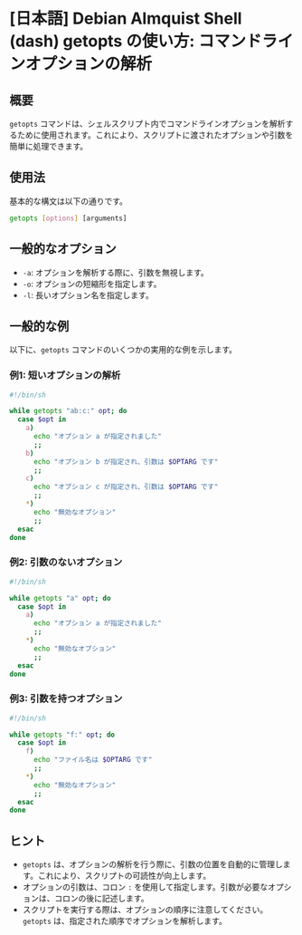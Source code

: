 # [日本語] Debian Almquist Shell (dash) getopts の使い方: コマンドラインオプションの解析

## 概要
`getopts` コマンドは、シェルスクリプト内でコマンドラインオプションを解析するために使用されます。これにより、スクリプトに渡されたオプションや引数を簡単に処理できます。

## 使用法
基本的な構文は以下の通りです。

```sh
getopts [options] [arguments]
```

## 一般的なオプション
- `-a`: オプションを解析する際に、引数を無視します。
- `-o`: オプションの短縮形を指定します。
- `-l`: 長いオプション名を指定します。

## 一般的な例
以下に、`getopts` コマンドのいくつかの実用的な例を示します。

### 例1: 短いオプションの解析
```sh
#!/bin/sh

while getopts "ab:c:" opt; do
  case $opt in
    a)
      echo "オプション a が指定されました"
      ;;
    b)
      echo "オプション b が指定され、引数は $OPTARG です"
      ;;
    c)
      echo "オプション c が指定され、引数は $OPTARG です"
      ;;
    *)
      echo "無効なオプション"
      ;;
  esac
done
```

### 例2: 引数のないオプション
```sh
#!/bin/sh

while getopts "a" opt; do
  case $opt in
    a)
      echo "オプション a が指定されました"
      ;;
    *)
      echo "無効なオプション"
      ;;
  esac
done
```

### 例3: 引数を持つオプション
```sh
#!/bin/sh

while getopts "f:" opt; do
  case $opt in
    f)
      echo "ファイル名は $OPTARG です"
      ;;
    *)
      echo "無効なオプション"
      ;;
  esac
done
```

## ヒント
- `getopts` は、オプションの解析を行う際に、引数の位置を自動的に管理します。これにより、スクリプトの可読性が向上します。
- オプションの引数は、コロン `:` を使用して指定します。引数が必要なオプションは、コロンの後に記述します。
- スクリプトを実行する際は、オプションの順序に注意してください。`getopts` は、指定された順序でオプションを解析します。
